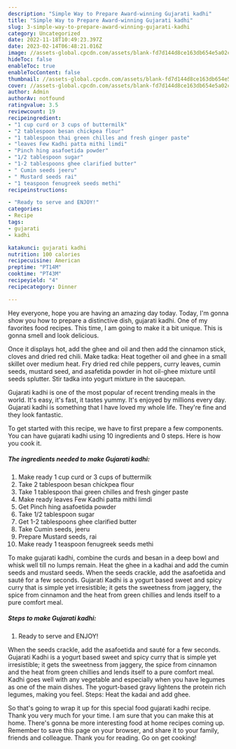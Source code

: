 ```yaml
---
description: "Simple Way to Prepare Award-winning Gujarati kadhi"
title: "Simple Way to Prepare Award-winning Gujarati kadhi"
slug: 3-simple-way-to-prepare-award-winning-gujarati-kadhi
category: Uncategorized
date: 2022-11-18T10:49:23.397Z
date: 2023-02-14T06:48:21.016Z
image: //assets-global.cpcdn.com/assets/blank-fd7d144d8ce163db654e5a02c40b08a2775adb7897d16e4062681dc7e1b2800f.png
hideToc: false
enableToc: true
enableTocContent: false
thumbnail: //assets-global.cpcdn.com/assets/blank-fd7d144d8ce163db654e5a02c40b08a2775adb7897d16e4062681dc7e1b2800f.png
cover: //assets-global.cpcdn.com/assets/blank-fd7d144d8ce163db654e5a02c40b08a2775adb7897d16e4062681dc7e1b2800f.png
author: Admin
authorAv: notfound
ratingvalue: 3.5
reviewcount: 19
recipeingredient:
- "1 cup curd or 3 cups of buttermilk"
- "2 tablespoon besan chickpea flour"
- "1 tablespoon thai green chilles and fresh ginger paste"
- "leaves Few Kadhi patta mithi limdi"
- "Pinch hing asafoetida powder"
- "1/2 tablespoon sugar"
- "1-2 tablespoons ghee clarified butter"
- " Cumin seeds jeeru"
- " Mustard seeds rai"
- "1 teaspoon fenugreek seeds methi"
recipeinstructions:

- "Ready to serve and ENJOY!"
categories:
- Recipe
tags:
- gujarati
- kadhi

katakunci: gujarati kadhi 
nutrition: 100 calories
recipecuisine: American
preptime: "PT14M"
cooktime: "PT43M"
recipeyield: "4"
recipecategory: Dinner

---
```



Hey everyone, hope you are having an amazing day today. Today, I'm gonna show you how to prepare a distinctive dish, gujarati kadhi. One of my favorites food recipes. This time, I am going to make it a bit unique. This is gonna smell and look delicious.

Once it displays hot, add the ghee and oil and then add the cinnamon stick, cloves and dried red chili. Make tadka: Heat together oil and ghee in a small skillet over medium heat. Fry dried red chile peppers, curry leaves, cumin seeds, mustard seed, and asafetida powder in hot oil-ghee mixture until seeds splutter. Stir tadka into yogurt mixture in the saucepan.

Gujarati kadhi is one of the most popular of recent trending meals in the world. It's easy, it's fast, it tastes yummy. It's enjoyed by millions every day. Gujarati kadhi is something that I have loved my whole life. They're fine and they look fantastic.


To get started with this recipe, we have to first prepare a few components. You can have gujarati kadhi using 10 ingredients and 0 steps. Here is how you cook it.

<!--inarticleads1-->

##### The ingredients needed to make Gujarati kadhi:

1. Make ready 1 cup curd or 3 cups of buttermilk
1. Take 2 tablespoon besan chickpea flour
1. Take 1 tablespoon thai green chilles and fresh ginger paste
1. Make ready leaves Few Kadhi patta mithi limdi
1. Get Pinch hing asafoetida powder
1. Take 1/2 tablespoon sugar
1. Get 1-2 tablespoons ghee clarified butter
1. Take  Cumin seeds, jeeru
1. Prepare  Mustard seeds, rai
1. Make ready 1 teaspoon fenugreek seeds methi


To make gujarati kadhi, combine the curds and besan in a deep bowl and whisk well till no lumps remain. Heat the ghee in a kadhai and add the cumin seeds and mustard seeds. When the seeds crackle, add the asafoetida and sauté for a few seconds. Gujarati Kadhi is a yogurt based sweet and spicy curry that is simple yet irresistible; it gets the sweetness from jaggery, the spice from cinnamon and the heat from green chillies and lends itself to a pure comfort meal. 

<!--inarticleads2-->

##### Steps to make Gujarati kadhi:


1. Ready to serve and ENJOY!

When the seeds crackle, add the asafoetida and sauté for a few seconds. Gujarati Kadhi is a yogurt based sweet and spicy curry that is simple yet irresistible; it gets the sweetness from jaggery, the spice from cinnamon and the heat from green chillies and lends itself to a pure comfort meal. Kadhi goes well with any vegetable and especially when you have legumes as one of the main dishes. The yogurt-based gravy lightens the protein rich legumes, making you feel. Steps: Heat the kadai and add ghee. 

So that's going to wrap it up for this special food gujarati kadhi recipe. Thank you very much for your time. I am sure that you can make this at home. There's gonna be more interesting food at home recipes coming up. Remember to save this page on your browser, and share it to your family, friends and colleague. Thank you for reading. Go on get cooking!
